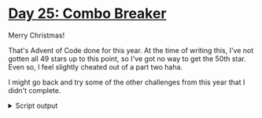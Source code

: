 # [Day 25: Combo Breaker](https://adventofcode.com/2020/day/25)

Merry Christmas!

That's Advent of Code done for this year. At the time of writing this, I've not gotten all 49 stars up to this point, so I've got no way to get the 50th star. Even so, I feel slightly cheated out of a part two haha.

I might go back and try some of the other challenges from this year that I didn't complete.

<details><summary>Script output</summary>

```
❯ python python ft
AoC 2020: day 25 - Combo Breaker
Python 3.8.5

Test cases
1.1 pass in 0.0 seconds

Answers
Part 1: 297257 in 7.089499235153198 seconds
Part 2: 0 in 0.0 seconds

❯ go run .\go\ ft
AoC 2020: day 25 - Combo Breaker
Go go1.15.2

Test cases
1.1 pass in 0.00000000 seconds

Answers
Part 1: 297257 in 0.13749980 seconds
Part 2: 0 in 0.00000000 seconds
```

</details>
